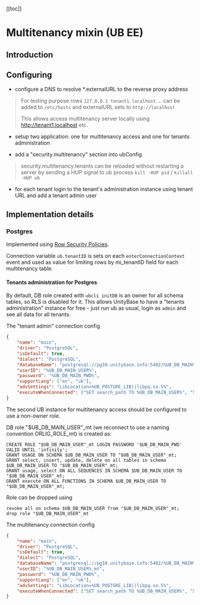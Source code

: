 [[toc]]

# Multitenancy mixin (UB EE)

## Introduction

## Configuring
 - configure a DNS to resolve *.externalURL to the reverse proxy address

> For testing purpose rows `127.0.0.1 tenant1.localhost` ... can be added to `/etc/hosts` and externalURL sets to `http://localhost` 
>
> This allows access multitenancy server locally using http://tenant1.localhost etc. 

 - setup two application: one for multitenancy access and one for tenants administration

 - add a "security.multitenancy" section into ubConfig

> security.multitenancy.tenants can be reloaded without restarting a server by sending a HUP signal to ub process `kill -HUP pid` / `killall -HUP ub`  

 - for each tenant login to the tenant's administration instance using tenant URL and add a tenant admin user

## Implementation details
### Postgres
Implemented using [Row Security Policies](https://www.postgresql.org/docs/current/ddl-rowsecurity.html).

Connection variable `ub.tenantID` is sets on each `enterConnectionContext` event and used as value for
limiting rows by mi_tenantID field for each multitenancy table.

#### Tenants administration for Postgres
By default, DB role created with `ubcli initDB` is an owner for all schema tables, so RLS is disabled for it.
This allows UnityBase to have a "tenants administration" instance for free - just run ub as usual, login as `admin`
and see all data for all tenants.

The "tenant admin" connection config
```json
{
    "name": "main",
    "driver": "PostgreSQL",
    "isDefault": true,
    "dialect": "PostgreSQL",
    "databaseName": "postgresql://pg10.unitybase.info:5402/%UB_DB_MAIN%?tcp_user_timeout=3000",
    "userID": "%UB_DB_MAIN_USER%",
    "password": "%UB_DB_MAIN_PWD%",
    "supportLang": ["en", "uk"],
    "advSettings": "LibLocation=%UB_POSTGRE_LIB||libpq.so.5%",
    "executeWhenConnected": ["SET search_path TO %UB_DB_MAIN_USER%", "SET ub.tenantID=0"]
}
```

The second UB instance for multitenancy access should be configured to use a non-owner role.

DB role "$UB_DB_MAIN_USER"_mt (we reconnect to use a naming convention ORLIG_ROLE_mt) is created as:
```
CREATE ROLE "$UB_DB_MAIN_USER"_mt LOGIN PASSWORD '$UB_DB_MAIN_PWD' VALID UNTIL 'infinity';
GRANT USAGE ON SCHEMA $UB_DB_MAIN_USER TO "$UB_DB_MAIN_USER"_mt;
GRANT select, insert, update, delete on all tables in schema $UB_DB_MAIN_USER TO "$UB_DB_MAIN_USER"_mt;
GRANT usage, select ON ALL SEQUENCES IN SCHEMA $UB_DB_MAIN_USER TO "$UB_DB_MAIN_USER"_mt;
GRANT execute ON ALL FUNCTIONS IN SCHEMA $UB_DB_MAIN_USER TO "$UB_DB_MAIN_USER"_mt;
```

Role can be dropped using
```
revoke all on schema $UB_DB_MAIN_USER from "$UB_DB_MAIN_USER"_mt;
drop role "$UB_DB_MAIN_USER"_mt
```

The multitenancy connection config
```json
{
    "name": "main",
    "driver": "PostgreSQL",
    "isDefault": true,
    "dialect": "PostgreSQL",
    "databaseName": "postgresql://pg10.unitybase.info:5402/%UB_DB_MAIN%?tcp_user_timeout=3000",
    "userID": "%UB_DB_MAIN_USER%_mt",
    "password": "%UB_DB_MAIN_PWD%",
    "supportLang": ["en", "uk"],
    "advSettings": "LibLocation=%UB_POSTGRE_LIB||libpq.so.5%",
    "executeWhenConnected": ["SET search_path TO %UB_DB_MAIN_USER%", "SET ub.tenantID=0"]
}
```

